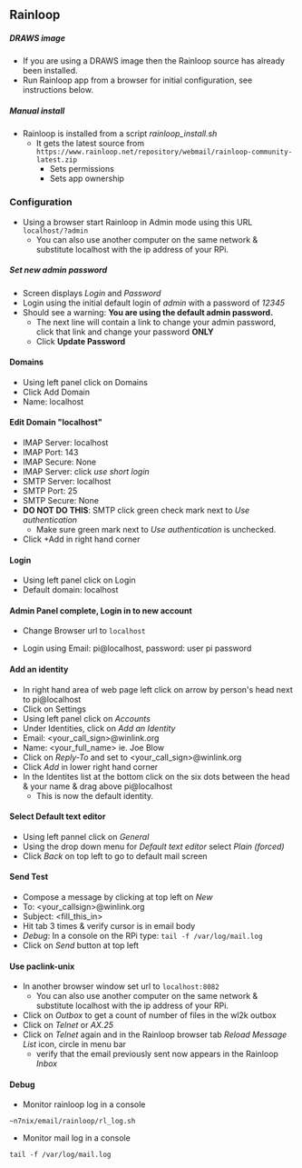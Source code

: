 ## Rainloop

##### DRAWS image
* If you are using a DRAWS image then the Rainloop source has already been installed.
* Run Rainloop app from a browser for initial configuration, see instructions below.

##### Manual install
* Rainloop is installed from a script _rainloop_install.sh_
  * It gets the latest source from ```https://www.rainloop.net/repository/webmail/rainloop-community-latest.zip```
    * Sets permissions
    * Sets app ownership

### Configuration
* Using a browser start Rainloop in Admin mode using this URL ```localhost/?admin```
  * You can also use another computer on the same network & substitute localhost with the ip address of your RPi.

##### Set new admin password
* Screen displays _Login_ and _Password_
* Login using the initial default login of _admin_ with a password of _12345_
* Should see a warning: __You are using the default admin password.__
  * The next line will contain a link to change your admin password, click that link and change your password __ONLY__
  * Click __Update Password__

#### Domains
* Using left panel click on Domains
* Click Add Domain
* Name: localhost

#### Edit Domain "localhost"

* IMAP Server: localhost
* IMAP Port: 143
* IMAP Secure: None
* IMAP Server: click _use short login_
* SMTP Server: localhost
* SMTP Port: 25
* SMTP Secure: None
* __DO NOT DO THIS__: SMTP click green check mark next to _Use authentication_
  * Make sure green mark next to _Use authentication_ is unchecked.
* Click +Add in right hand corner

#### Login
* Using left panel click on Login
* Default domain: localhost

#### Admin Panel complete, Login in to new account
* Change Browser url to ```localhost```

* Login using Email: pi@localhost, password: user pi password

#### Add an identity
* In right hand area of web page left click on arrow by person's head next to pi@localhost
* Click on Settings
* Using left panel click on _Accounts_
* Under Identities, click on _Add an Identity_
* Email: <your_call_sign>@winlink.org
* Name: <your_full_name> ie. Joe Blow
* Click on _Reply-To_ and set to <your_call_sign>@winlink.org
* Click _Add_ in lower right hand corner
* In the Identites list at the bottom click on the six dots between the head & your name & drag above pi@localhost
  * This is now the default identity.

#### Select Default text editor

* Using left pannel click on _General_
* Using the drop down menu for _Default text editor_ select _Plain (forced)_
* Click _Back_ on top left to go to default mail screen

#### Send Test

* Compose a message by clicking at top left on _New_
* To: <your_callsign>@winlink.org
* Subject: <fill_this_in>
* Hit tab 3 times & verify cursor is in email body
* _Debug_: In a console on the RPi type: ```tail -f /var/log/mail.log```
* Click on _Send_ button at top left

#### Use paclink-unix
* In another browser window set url to ```localhost:8082```
  * You can also use another computer on the same network & substitute localhost with the ip address of your RPi.
* Click on _Outbox_ to get a count of number of files in the wl2k outbox
* Click on _Telnet_ or _AX.25_
* Click on _Telnet_ again and in the Rainloop browser tab _Reload Message List_ icon, circle in menu bar
  * verify that the email previously sent now appears in the Rainloop _Inbox_

#### Debug

* Monitor rainloop log in a console
```
~n7nix/email/rainloop/rl_log.sh
```

* Monitor mail log in a console
```
tail -f /var/log/mail.log
```
